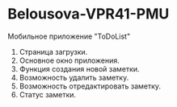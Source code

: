 # Belousova-VPR41-PMU
Мобильное приложение "ToDoList"
1. Страница загрузки.
2. Основное окно приложения.
3. Функция создания новой заметки.
4. Возможность удалить заметку.
5. Возможность отредактировать заметку.
6. Статус заметки.


